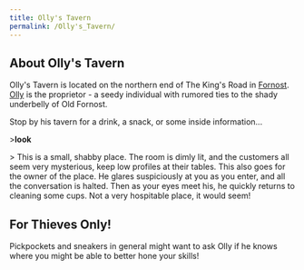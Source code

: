 ```yaml
---
title: Olly's Tavern
permalink: /Olly's_Tavern/
---
```


## About Olly's Tavern

Olly's Tavern is located on the northern end of The King's Road in
[Fornost](Fornost "wikilink"). [Olly](Olly_of_Fornost "wikilink") is the
proprietor - a seedy individual with rumored ties to the shady
underbelly of Old Fornost.

Stop by his tavern for a drink, a snack, or some inside information...

\>**look**

\> This is a small, shabby place. The room is dimly lit, and the
customers all seem very mysterious, keep low profiles at their tables.
This also goes for the owner of the place. He glares suspiciously at you
as you enter, and all the conversation is halted. Then as your eyes meet
his, he quickly returns to cleaning some cups. Not a very hospitable
place, it would seem!

## For Thieves Only!

Pickpockets and sneakers in general might want to ask Olly if he knows
where you might be able to better hone your skills!